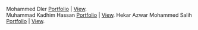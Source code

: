 Mohammed Dler [Portfolio](https://github.com/HamaDler/we-portfolio) | [View](https://we-portfolio.netlify.app/). </br>
Muhammad Kadhim Hassan [Portfolio](https://github.com/Muhammadkadhim/Personal_Portfolio)  | [View](https://muhammad-kadhim.netlify.app/).
Hekar Azwar Mohammed Salih [Portfolio](https://github.com/HekarNizarki/Portfolio-Project.git) | [View](https://hekarnizarki.github.io/Portfolio-Project/).
